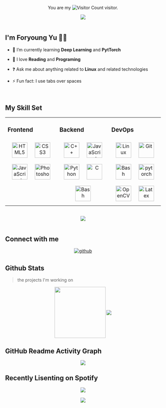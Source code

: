 <!-- 统计访问次数 -->
<div align="center">
<p>You are my <img src="https://profile-counter.glitch.me/ForyoungYu/count.svg" alt="Visitor Count"> visitor.</p>
</div>

<bt/>

<!-- 贪吃蛇代码贡献图 -->
<div align="center">
<img src="https://cdn.jsdelivr.net/gh/ForyoungYu/ForyoungYu/assets/github-contribution-grid-snake.svg" /></div>

<br/>

<!-- 自我介绍 -->

## I'm Foryoung Yu 👨‍🎓

<!-- - 🔭 I’m currently working on [dotconfigs](https://github.com/ForyoungYu/dotconfigs) -->

- 🌱 I’m currently learning **Deep Learning** and **PytTorch**

- 🥰 I love **Reading** and **Programing**

- ❓ Ask me about anything related to **Linux** and related technologies

- ⚡ Fun fact: I use tabs over spaces

<br/>

<!-- 技能表 -->

## My Skill Set

<table><tr><td valign="top" width="33%">

### Frontend

<div align="center">  
<img style="margin: 10px" src="https://profilinator.rishav.dev/skills-assets/html5-original-wordmark.svg" alt="HTML5" height="50" />  
<img style="margin: 10px" src="https://profilinator.rishav.dev/skills-assets/css3-original-wordmark.svg" alt="CSS3" height="50" />  
<img style="margin: 10px" src="https://profilinator.rishav.dev/skills-assets/javascript-original.svg" alt="JavaScript" height="50" />  
<img style="margin: 10px" src="https://profilinator.rishav.dev/skills-assets/photoshop-plain.svg" alt="Photoshop" height="50" />  
</div>

</td><td valign="top" width="33%">

### Backend

<div align="center">  
<img style="margin: 10px" src="https://profilinator.rishav.dev/skills-assets/cplusplus-original.svg" alt="C++" height="50" />  
<img style="margin: 10px" src="https://profilinator.rishav.dev/skills-assets/javascript-original.svg" alt="JavaScript" height="50" />  
<img style="margin: 10px" src="https://profilinator.rishav.dev/skills-assets/python-original.svg" alt="Python" height="50" />  
<img style="margin: 10px" src="https://profilinator.rishav.dev/skills-assets/c-original.svg" alt="C" height="50" />  
<img style="margin: 10px" src="https://profilinator.rishav.dev/skills-assets/gnu_bash-icon.svg" alt="Bash" height="50" />  
</div>

</td><td valign="top" width="33%">

### DevOps

<div align="center">  
<img style="margin: 10px" src="https://profilinator.rishav.dev/skills-assets/linux-original.svg" alt="Linux" height="50" />  
<img style="margin: 10px" src="https://profilinator.rishav.dev/skills-assets/git-scm-icon.svg" alt="Git" height="50" />  
<img style="margin: 10px" src="https://profilinator.rishav.dev/skills-assets/gnu_bash-icon.svg" alt="Bash" height="50" />  
<img style="margin: 10px" src="https://profilinator.rishav.dev/skills-assets/pytorch-icon.svg" alt="pytorch" height="50" />  
<img style="margin: 10px" src="https://profilinator.rishav.dev/skills-assets/opencv-icon.svg" alt="OpenCV" height="50" />  
<img style="margin: 10px" src="https://profilinator.rishav.dev/skills-assets/latex.png" alt="Latex" height="50" />  
</div>

</td></tr></table>

<br/>

<div align="center"><img src="https://cdn.jsdelivr.net/gh/sun0225SUN/photos/images/202110311924844.png" /></div>

<br/>

<!-- 联系方式 -->

## Connect with me

<div align="center">
<a href="https://github.com/ForyoungYu" target="_blank">
<img src=https://img.shields.io/badge/github-%2324292e.svg?&style=for-the-badge&logo=github&logoColor=white alt=github style="margin-bottom: 5px;" />
<a href="https://img.shields.io/badge/telegram-Follow-blue">
</a>  
</div>  

<!-- Github 信息统计 -->

<!-- 统计卡片 -->
<!-- https://github.com/anuraghazra/github-readme-stats -->
## Github Stats

> the projects I'm working on

<div align="center">
<img height="165" src="https://github-readme-stats.vercel.app/api?username=ForyoungYu&show_icons=true&count_private=true&bg_color=0,52fa5a,4dfcff,c64dff" align="center" />
<img src="https://github-readme-stats.vercel.app/api/top-langs/?username=ForyoungYu&layout=compact" align="center" />
</div>

<bt/>

<!-- GitHub 活动统计图 -->
<!-- https://github.com/Ashutosh00710/github-readme-activity-graph/ -->
## GitHub Readme Activity Graph

<div align="center">
    <img src="https://activity-graph.herokuapp.com/graph?username=ForyoungYu&theme=xcode" />
</div>


<!-- Spotify -->

## Recently Lisenting on Spotify

<div align="center">
<a href="https://spotify-github-profile.vercel.app/api/view?uid=vtzi261nhkv428g6ta9vorqq7&redirect=true">
<img src="https://spotify-github-profile.vercel.app/api/view?uid=vtzi261nhkv428g6ta9vorqq7&cover_image=true&theme=default&bar_color_cover=false" />
</a></div>

<br/>

<div align="center">
<img src="https://komarev.com/ghpvc/?username=ForyoungYu&&style=flat-square" align="center" />
</div>


